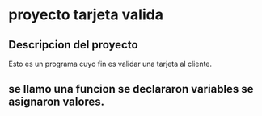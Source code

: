 

proyecto tarjeta valida 
=======================

Descripcion del proyecto
------------------------


Esto es un programa cuyo fin es validar una tarjeta al cliente.


se llamo una funcion
se declararon variables
se asignaron valores.
---------------------------------------------------------------


   


